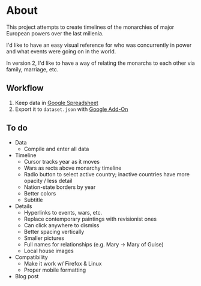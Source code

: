 # About

This project attempts to create timelines of the monarchies of major European powers over the last millenia.

I'd like to have an easy visual reference for who was concurrently in power and what events were going on in the world.

In version 2, I'd like to have a way of relating the monarchs to each other via family, marriage, etc.

## Workflow

1. Keep data in [Google Spreadsheet](https://docs.google.com/spreadsheets/d/1gn-62AWtt5o4PnbMgzs6VUlbykweki1MGnm5nee7zTM/edit?usp=sharing)
2. Export it to `dataset.json` with [Google Add-On](https://chrome.google.com/webstore/detail/export-sheet-data/bfdcopkbamihhchdnjghdknibmcnfplk?hl=en)

## To do

- Data
  - Compile and enter all data
- Timeline
  - Cursor tracks year as it moves
  - Wars as rects above monarchy timeline
  - Radio button to select active country; inactive countries have more opacity / less detail
  - Nation-state borders by year
  - Better colors
  - Subtitle
- Details
  - Hyperlinks to events, wars, etc.
  - Replace contemporary paintings with revisionist ones
  - Can click anywhere to dismiss
  - Better spacing vertically
  - Smaller pictures
  - Full names for relationships (e.g. Mary -> Mary of Guise)
  - Local house images
- Compatibility
  - Make it work w/ Firefox & Linux
  - Proper mobile formatting
- Blog post
